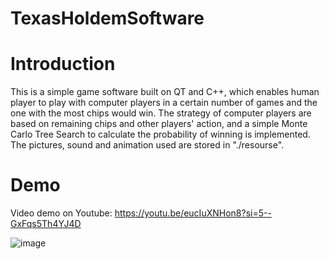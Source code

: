 # TexasHoldemSoftware

# Introduction
This is a simple game software built on QT and C++, which enables human player to play with computer players in a certain number of games and the one with the most chips would win. The strategy of computer players are based on remaining chips and other players' action, and a simple Monte Carlo Tree Search to calculate the probability of winning is implemented. The pictures, sound and animation used are stored in "./resourse".
# Demo
Video demo on Youtube: https://youtu.be/eucIuXNHon8?si=5--GxFqs5Th4YJ4D

![image](https://github.com/Jackson1356/TexasHoldemSoftware/assets/108843164/e4db682a-f9b4-4636-ae63-759df85c352d)



